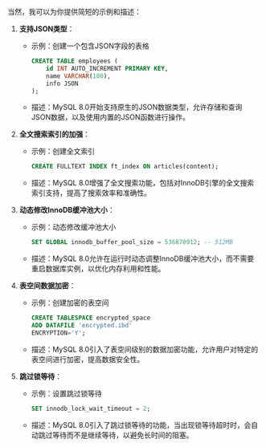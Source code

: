 当然，我可以为你提供简短的示例和描述：

1. **支持JSON类型**：
   - 示例：创建一个包含JSON字段的表格
     ```sql
     CREATE TABLE employees (
         id INT AUTO_INCREMENT PRIMARY KEY,
         name VARCHAR(100),
         info JSON
     );
     ```
   - 描述：MySQL 8.0开始支持原生的JSON数据类型，允许存储和查询JSON数据，以及使用内置的JSON函数进行操作。

2. **全文搜索索引的加强**：
   - 示例：创建全文索引
     ```sql
     CREATE FULLTEXT INDEX ft_index ON articles(content);
     ```
   - 描述：MySQL 8.0增强了全文搜索功能，包括对InnoDB引擎的全文搜索索引支持，提高了搜索效率和准确性。

3. **动态修改InnoDB缓冲池大小**：
   - 示例：动态修改缓冲池大小
     ```sql
     SET GLOBAL innodb_buffer_pool_size = 536870912; -- 512MB
     ```
   - 描述：MySQL 8.0允许在运行时动态调整InnoDB缓冲池大小，而不需要重启数据库实例，以优化内存利用和性能。

4. **表空间数据加密**：
   - 示例：创建加密的表空间
     ```sql
     CREATE TABLESPACE encrypted_space
     ADD DATAFILE 'encrypted.ibd'
     ENCRYPTION='Y';
     ```
   - 描述：MySQL 8.0引入了表空间级别的数据加密功能，允许用户对特定的表空间进行加密，提高数据安全性。

5. **跳过锁等待**：
   - 示例：设置跳过锁等待
     ```sql
     SET innodb_lock_wait_timeout = 2;
     ```
   - 描述：MySQL 8.0引入了跳过锁等待的功能，当出现锁等待超时时，会自动跳过等待而不是继续等待，以避免长时间的阻塞。